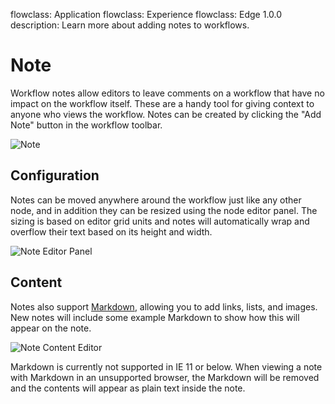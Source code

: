 flowclass: Application
flowclass: Experience
flowclass: Edge 1.0.0
description: Learn more about adding notes to workflows.

# Note

Workflow notes allow editors to leave comments on a workflow that have no impact on the workflow itself. These are a handy tool for giving context to anyone who views the workflow. Notes can be created by clicking the "Add Note" button in the workflow toolbar.

![Note](/images/workflows/annotations/note.png "Note")

## Configuration

Notes can be moved anywhere around the workflow just like any other node, and in addition they can be resized using the node editor panel. The sizing is based on editor grid units and notes will automatically wrap and overflow their text based on its height and width.

![Note Editor Panel](/images/workflows/annotations/note-editor-panel.png "Note Editor Panel")

## Content

Notes also support [Markdown](https://commonmark.org/help/), allowing you to add links, lists, and images. New notes will include some example Markdown to show how this will appear on the note.

![Note Content Editor](/images/workflows/annotations/note-content-editor.png "Note Content Editor")

Markdown is currently not supported in IE 11 or below. When viewing a note with Markdown in an unsupported browser, the Markdown will be removed and the contents will appear as plain text inside the note.
